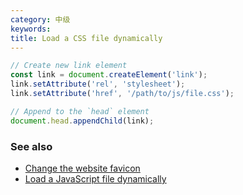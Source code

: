 ```yaml
---
category: 中级
keywords:
title: Load a CSS file dynamically
---
```


```js
// Create new link element
const link = document.createElement('link');
link.setAttribute('rel', 'stylesheet');
link.setAttribute('href', '/path/to/js/file.css');

// Append to the `head` element
document.head.appendChild(link);
```

### See also

-   [Change the website favicon](/change-the-website-favicon)
-   [Load a JavaScript file dynamically](/load-a-javascript-file-dynamically)
